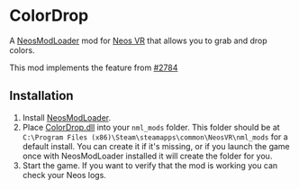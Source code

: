 # ColorDrop

A [NeosModLoader](https://github.com/zkxs/NeosModLoader) mod for [Neos VR](https://neos.com/) that allows you to grab and drop colors.

This mod implements the feature from [#2784](https://github.com/Neos-Metaverse/NeosPublic/issues/2784)

## Installation
1. Install [NeosModLoader](https://github.com/zkxs/NeosModLoader).
1. Place [ColorDrop.dll](https://github.com/art0007i/ColorDrop/releases/latest/download/ColorDrop.dll) into your `nml_mods` folder. This folder should be at `C:\Program Files (x86)\Steam\steamapps\common\NeosVR\nml_mods` for a default install. You can create it if it's missing, or if you launch the game once with NeosModLoader installed it will create the folder for you.
1. Start the game. If you want to verify that the mod is working you can check your Neos logs.
